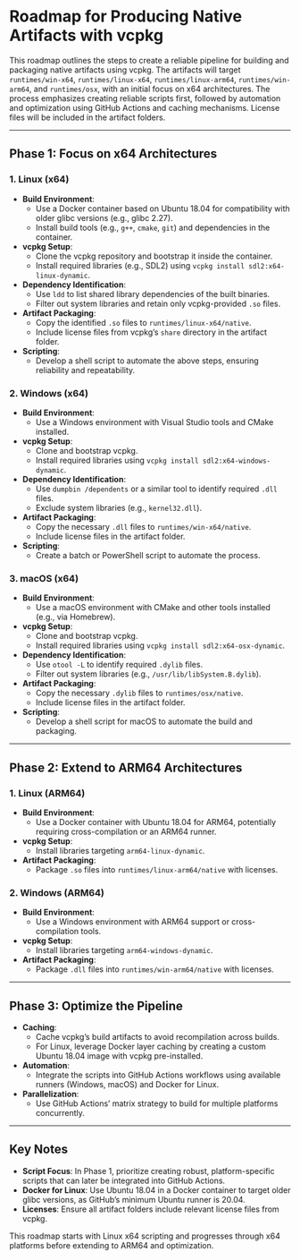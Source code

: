 # Roadmap for Producing Native Artifacts with vcpkg

This roadmap outlines the steps to create a reliable pipeline for building and packaging native artifacts using vcpkg. The artifacts will target `runtimes/win-x64`, `runtimes/linux-x64`, `runtimes/linux-arm64`, `runtimes/win-arm64`, and `runtimes/osx`, with an initial focus on x64 architectures. The process emphasizes creating reliable scripts first, followed by automation and optimization using GitHub Actions and caching mechanisms. License files will be included in the artifact folders.

---

## Phase 1: Focus on x64 Architectures

### 1. **Linux (x64)**
   - **Build Environment**:
     - Use a Docker container based on Ubuntu 18.04 for compatibility with older glibc versions (e.g., glibc 2.27).
     - Install build tools (e.g., `g++`, `cmake`, `git`) and dependencies in the container.
   - **vcpkg Setup**:
     - Clone the vcpkg repository and bootstrap it inside the container.
     - Install required libraries (e.g., SDL2) using `vcpkg install sdl2:x64-linux-dynamic`.
   - **Dependency Identification**:
     - Use `ldd` to list shared library dependencies of the built binaries.
     - Filter out system libraries and retain only vcpkg-provided `.so` files.
   - **Artifact Packaging**:
     - Copy the identified `.so` files to `runtimes/linux-x64/native`.
     - Include license files from vcpkg’s `share` directory in the artifact folder.
   - **Scripting**:
     - Develop a shell script to automate the above steps, ensuring reliability and repeatability.

### 2. **Windows (x64)**
   - **Build Environment**:
     - Use a Windows environment with Visual Studio tools and CMake installed.
   - **vcpkg Setup**:
     - Clone and bootstrap vcpkg.
     - Install required libraries using `vcpkg install sdl2:x64-windows-dynamic`.
   - **Dependency Identification**:
     - Use `dumpbin /dependents` or a similar tool to identify required `.dll` files.
     - Exclude system libraries (e.g., `kernel32.dll`).
   - **Artifact Packaging**:
     - Copy the necessary `.dll` files to `runtimes/win-x64/native`.
     - Include license files in the artifact folder.
   - **Scripting**:
     - Create a batch or PowerShell script to automate the process.

### 3. **macOS (x64)**
   - **Build Environment**:
     - Use a macOS environment with CMake and other tools installed (e.g., via Homebrew).
   - **vcpkg Setup**:
     - Clone and bootstrap vcpkg.
     - Install required libraries using `vcpkg install sdl2:x64-osx-dynamic`.
   - **Dependency Identification**:
     - Use `otool -L` to identify required `.dylib` files.
     - Filter out system libraries (e.g., `/usr/lib/libSystem.B.dylib`).
   - **Artifact Packaging**:
     - Copy the necessary `.dylib` files to `runtimes/osx/native`.
     - Include license files in the artifact folder.
   - **Scripting**:
     - Develop a shell script for macOS to automate the build and packaging.

---

## Phase 2: Extend to ARM64 Architectures

### 1. **Linux (ARM64)**
   - **Build Environment**:
     - Use a Docker container with Ubuntu 18.04 for ARM64, potentially requiring cross-compilation or an ARM64 runner.
   - **vcpkg Setup**:
     - Install libraries targeting `arm64-linux-dynamic`.
   - **Artifact Packaging**:
     - Package `.so` files into `runtimes/linux-arm64/native` with licenses.

### 2. **Windows (ARM64)**
   - **Build Environment**:
     - Use a Windows environment with ARM64 support or cross-compilation tools.
   - **vcpkg Setup**:
     - Install libraries targeting `arm64-windows-dynamic`.
   - **Artifact Packaging**:
     - Package `.dll` files into `runtimes/win-arm64/native` with licenses.

---

## Phase 3: Optimize the Pipeline

- **Caching**:
  - Cache vcpkg’s build artifacts to avoid recompilation across builds.
  - For Linux, leverage Docker layer caching by creating a custom Ubuntu 18.04 image with vcpkg pre-installed.
- **Automation**:
  - Integrate the scripts into GitHub Actions workflows using available runners (Windows, macOS) and Docker for Linux.
- **Parallelization**:
  - Use GitHub Actions’ matrix strategy to build for multiple platforms concurrently.

---

## Key Notes

- **Script Focus**: In Phase 1, prioritize creating robust, platform-specific scripts that can later be integrated into GitHub Actions.
- **Docker for Linux**: Use Ubuntu 18.04 in a Docker container to target older glibc versions, as GitHub’s minimum Ubuntu runner is 20.04.
- **Licenses**: Ensure all artifact folders include relevant license files from vcpkg.

This roadmap starts with Linux x64 scripting and progresses through x64 platforms before extending to ARM64 and optimization.